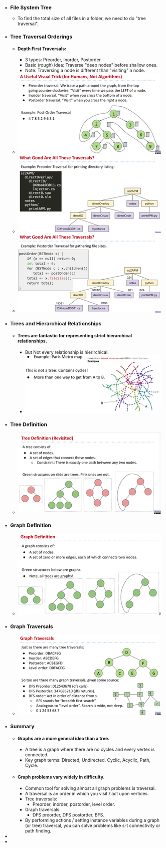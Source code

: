 - ### File System Tree
	- To find the total size of all files in a folder, we need to do "tree traversal".
- ### Tree Traversal Orderings
	- #### Depth First Traversals:
		- 3 types: Preorder, Inorder, Postorder
		- Basic (rough) idea: Traverse "deep nodes" before shallow ones.
		- Note: Traversing a node is different than "visiting" a node.
	- ![image.png](../assets/image_1674017062238_0.png)
	- ![image.png](../assets/image_1674017148259_0.png)
	- ![image.png](../assets/image_1674017260241_0.png)
- ### Trees and Hierarchical Relationships
	- #### Trees are fantastic for representing strict hierarchical relationships.
		- But Not every relationship is hierirchical.
		- ![image.png](../assets/image_1674017596594_0.png)
- ### Tree Definition
	- ![image.png](../assets/image_1674017730254_0.png)
- ### Graph Definition
	- ![image.png](../assets/image_1674017756490_0.png)
- ### Graph Traversals
	- ![image.png](../assets/image_1674019643912_0.png)
- ### Summary
	- #### Graphs are a more general idea than a tree.
		- A tree is a graph where there are no cycles and every vertex is connected.
		- Key graph terms: Directed, Undirected, Cyclic, Acyclic, Path, Cycle.
	- #### Graph problems vary widely in difficulty.
		- Common tool for solving almost all graph problems is traversal.
		- A traversal is an order in which you visit / act upon vertices.
		- Tree traversals:
			- Preorder, inorder, postorder, level order.
		- Graph traversals:
			- DFS preorder, DFS postorder, BFS.
		- By performing actions / setting instance variables during a graph (or tree) traversal, you can solve problems like s-t connectivity or path finding.
-
-
